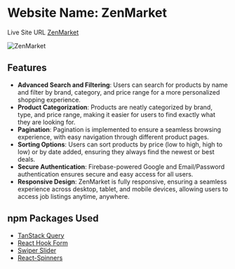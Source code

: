 # Website Name: ZenMarket

Live Site URL [ZenMarket](https://zenmarket-fe6f1.web.app)

![ZenMarket](https://i.ibb.co/yqsf9yX/Zen-Market.png)

## Features 

- **Advanced Search and Filtering**: Users can search for products by name and filter by brand, category, and price range for a more personalized shopping experience.
- **Product Categorization**: Products are neatly categorized by brand, type, and price range, making it easier for users to find exactly what they are looking for.
- **Pagination**: Pagination is implemented to ensure a seamless browsing experience, with easy navigation through different product pages.
- **Sorting Options**: Users can sort products by price (low to high, high to low) or by date added, ensuring they always find the newest or best deals.
- **Secure Authentication**: Firebase-powered Google and Email/Password authentication ensures secure and easy access for all users.
- **Responsive Design**: ZenMarket is fully responsive, ensuring a seamless experience across desktop, tablet, and mobile devices, allowing users to access job listings anytime, anywhere.


## npm Packages Used

- [TanStack Query](https://tanstack.com/)
- [React Hook Form](https://react-hook-form.com/)
- [Swiper Slider](https://swiperjs.com/)
- [React-Spinners](https://www.davidhu.io/react-spinners/)


